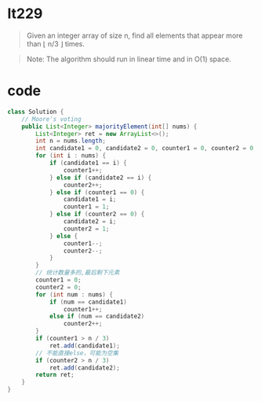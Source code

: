 # lt229
>Given an integer array of size n, find all elements that appear more than ⌊ n/3 ⌋ times.

>Note: The algorithm should run in linear time and in O(1) space.

# code
```java
class Solution {
    // Moore's voting
	public List<Integer> majorityElement(int[] nums) {
		List<Integer> ret = new ArrayList<>();
		int n = nums.length;
		int candidate1 = 0, candidate2 = 0, counter1 = 0, counter2 = 0;
		for (int i : nums) {
			if (candidate1 == i) {
				counter1++;
			} else if (candidate2 == i) {
				counter2++;
			} else if (counter1 == 0) {
				candidate1 = i;
				counter1 = 1;
			} else if (counter2 == 0) {
				candidate2 = i;
				counter2 = 1;
			} else {
				counter1--;
				counter2--;
			}
		}
		// 统计数量多的,最后剩下元素
		counter1 = 0;
		counter2 = 0;
		for (int num : nums) {
			if (num == candidate1)
				counter1++;
			else if (num == candidate2)
				counter2++;
		}
		if (counter1 > n / 3)
			ret.add(candidate1);
		// 不能直接else，可能为空集
		if (counter2 > n / 3)
			ret.add(candidate2);
		return ret;
	}
}
```